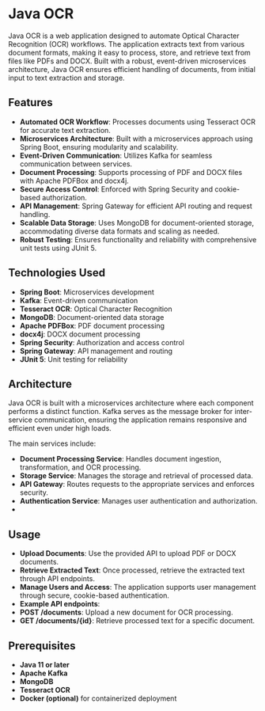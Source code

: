 # Java OCR

Java OCR is a web application designed to automate Optical Character Recognition (OCR) workflows. The application extracts text from various document formats, making it easy to process, store, and retrieve text from files like PDFs and DOCX. Built with a robust, event-driven microservices architecture, Java OCR ensures efficient handling of documents, from initial input to text extraction and storage. 

## Features

- **Automated OCR Workflow**: Processes documents using Tesseract OCR for accurate text extraction.
- **Microservices Architecture**: Built with a microservices approach using Spring Boot, ensuring modularity and scalability.
- **Event-Driven Communication**: Utilizes Kafka for seamless communication between services.
- **Document Processing**: Supports processing of PDF and DOCX files with Apache PDFBox and docx4j.
- **Secure Access Control**: Enforced with Spring Security and cookie-based authorization.
- **API Management**: Spring Gateway for efficient API routing and request handling.
- **Scalable Data Storage**: Uses MongoDB for document-oriented storage, accommodating diverse data formats and scaling as needed.
- **Robust Testing**: Ensures functionality and reliability with comprehensive unit tests using JUnit 5.

## Technologies Used

- **Spring Boot**: Microservices development
- **Kafka**: Event-driven communication
- **Tesseract OCR**: Optical Character Recognition
- **MongoDB**: Document-oriented data storage
- **Apache PDFBox**: PDF document processing
- **docx4j**: DOCX document processing
- **Spring Security**: Authorization and access control
- **Spring Gateway**: API management and routing
- **JUnit 5**: Unit testing for reliability

## Architecture

Java OCR is built with a microservices architecture where each component performs a distinct function. Kafka serves as the message broker for inter-service communication, ensuring the application remains responsive and efficient even under high loads.

The main services include:
- **Document Processing Service**: Handles document ingestion, transformation, and OCR processing.
- **Storage Service**: Manages the storage and retrieval of processed data.
- **API Gateway**: Routes requests to the appropriate services and enforces security.
- **Authentication Service**: Manages user authentication and authorization.
- 
## Usage
- **Upload Documents**: Use the provided API to upload PDF or DOCX documents.
- **Retrieve Extracted Text**: Once processed, retrieve the extracted text through API endpoints.
- **Manage Users and Access**: The application supports user management through secure, cookie-based authentication.
- **Example API endpoints**:
- **POST /documents**: Upload a new document for OCR processing.
- **GET /documents/{id}**: Retrieve processed text for a specific document.

## Prerequisites

- **Java 11 or later**
- **Apache Kafka**
- **MongoDB**
- **Tesseract OCR**
- **Docker (optional)** for containerized deployment

